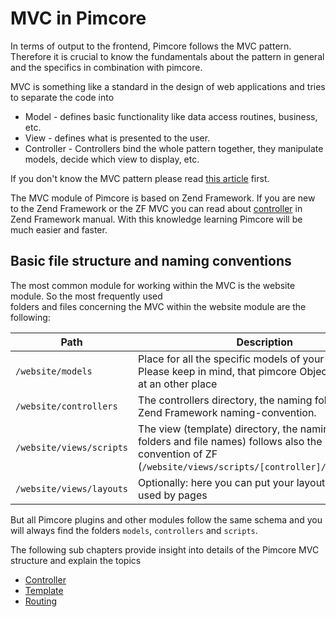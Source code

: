 # MVC in Pimcore

In terms of output to the frontend, Pimcore follows the MVC pattern. 
Therefore it is crucial to know the fundamentals about the pattern in general and 
  the specifics in combination with pimcore. 
 
 MVC is something like a standard in the design of web applications and tries
 to separate the code into 
 * Model - defines basic functionality like data access routines, business, etc. 
 * View - defines what is presented to the user.
 * Controller - Controllers bind the whole pattern together, they manipulate models, decide which view to display, etc. 

If you don't know the MVC pattern please read [this article](http://en.wikipedia.org/wiki/Model%E2%80%93view%E2%80%93controller) first.


The MVC module of Pimcore is based on Zend Framework. If you are new to the Zend Framework or the ZF MVC you can read about 
[controller](http://framework.zend.com/manual/1.12/en/zend.controller.html) in Zend Framework manual. With this 
knowledge learning Pimcore will be much easier and faster.


## Basic file structure and naming conventions

The most common module for working within the MVC is the website module. So the most frequently used  
folders and files concerning the MVC within the website module are the following:
 
| Path   |  Description |  Example
|--------|--------------|---------------------
| `/website/models` | Place for all the specific models of your application. Please keep in mind, that pimcore Objects are located at an other place | 
| `/website/controllers` | The controllers directory, the naming follows the Zend Framework naming-convention. | `ContentController.php`
| `/website/views/scripts` | The view (template) directory, the naming (sub folders and file names) follows also the naming-convention of ZF (`/website/views/scripts/[controller]/[action].php`) | `/website/views/scripts/content/view-single.php` (if the controller above contains an action called `viewSingleAction`) 
| `/website/views/layouts` | Optionally: here you can put your layouts which are used by pages | `layout.php` (this is the default when enabled)

But all Pimcore plugins and other modules follow the same schema and you will always find the folders `models`, `controllers` and `scripts`. 
 

The following sub chapters provide insight into details of the Pimcore MVC structure and explain the topics
 * [Controller](./00_Controller.md) 
 * [Template](./02_Template/README.md)
 * [Routing](./04_Routing_and_URLs/README.md) 
